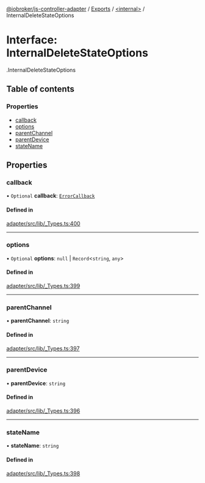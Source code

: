 [@iobroker/js-controller-adapter](../README.md) / [Exports](../modules.md) / [<internal\>](../modules/internal_.md) / InternalDeleteStateOptions

# Interface: InternalDeleteStateOptions

[<internal>](../modules/internal_.md).InternalDeleteStateOptions

## Table of contents

### Properties

- [callback](internal_.InternalDeleteStateOptions.md#callback)
- [options](internal_.InternalDeleteStateOptions.md#options)
- [parentChannel](internal_.InternalDeleteStateOptions.md#parentchannel)
- [parentDevice](internal_.InternalDeleteStateOptions.md#parentdevice)
- [stateName](internal_.InternalDeleteStateOptions.md#statename)

## Properties

### callback

• `Optional` **callback**: [`ErrorCallback`](../modules/internal_.md#errorcallback)

#### Defined in

[adapter/src/lib/_Types.ts:400](https://github.com/ioBroker/ioBroker.js-controller/blob/63f32473/packages/adapter/src/lib/_Types.ts#L400)

___

### options

• `Optional` **options**: ``null`` \| `Record`<`string`, `any`\>

#### Defined in

[adapter/src/lib/_Types.ts:399](https://github.com/ioBroker/ioBroker.js-controller/blob/63f32473/packages/adapter/src/lib/_Types.ts#L399)

___

### parentChannel

• **parentChannel**: `string`

#### Defined in

[adapter/src/lib/_Types.ts:397](https://github.com/ioBroker/ioBroker.js-controller/blob/63f32473/packages/adapter/src/lib/_Types.ts#L397)

___

### parentDevice

• **parentDevice**: `string`

#### Defined in

[adapter/src/lib/_Types.ts:396](https://github.com/ioBroker/ioBroker.js-controller/blob/63f32473/packages/adapter/src/lib/_Types.ts#L396)

___

### stateName

• **stateName**: `string`

#### Defined in

[adapter/src/lib/_Types.ts:398](https://github.com/ioBroker/ioBroker.js-controller/blob/63f32473/packages/adapter/src/lib/_Types.ts#L398)
